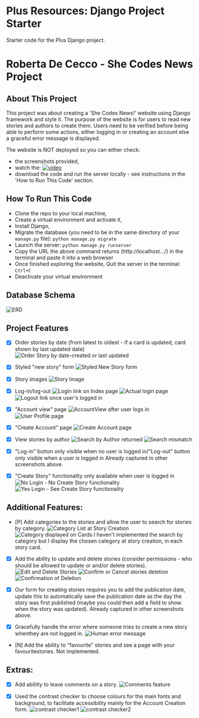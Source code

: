 # Plus Resources: Django Project Starter

Starter code for the Plus Django project.

# Roberta De Cecco - She Codes News Project

## About This Project
This project was about creating a 'She Codes News!' website using Django framework and style it.
The purpose of the website is for users to read new stories and authors to create them.
Users need to be verified before being able to perform some actions, either logging in or creating an account else a graceful error message is displayed.

The website is NOT deployed so you can either check:
- the screenshots provided, 
- watch the: [![video](https://youtu.be/x0lGe3lwW7Q)](https://youtu.be/x0lGe3lwW7Q) 
- download the code and run the server locally - see instructions in the 'How to Run This Code' section.



## How To Run This Code
- Clone the repo to your local machine, 
- Create a virtual environment and activate it, 
- Install Django,
- Migrate the database (you need to be in the same directory of your `manage.py` file): `python manage.py migrate`  
- Launch the server: `python manage.py runserver`
- Copy the URL the above command returns (http://localhost.../) in the terminal and paste it into a web browser
- Once finished exploring the website, Quit the server in the terminal: `Ctrl+C`
- Deactivate your virtual environment


## Database Schema
![ERD](she_codes_news/static/images/DB_ERD.png)


## Project Features
- [x] Order stories by date (from latest to oldest - if a card is updated, card shown by last updated date)
![Order Story by date-created or last updated](she_codes_news/static/images/Order_Stories_byDate.PNG)

- [x] Styled "new story" form
![Styled New Story form](she_codes_news/static/images/NewStoryForm.PNG)

- [x] Story images
![Story Image](she_codes_news/static/images/StoryImage.PNG)

- [x] Log-in/log-out
![Login link on Index page](she_codes_news/static/images/Login1.PNG)
![Actual login page](she_codes_news/static/images/Login2.PNG)
![Logout link once user's logged in](she_codes_news/static/images/Logout.PNG)

- [x] "Account view" page
![AccountView after user logs in](she_codes_news/static/images/AccountView_UsersLoggedIn.PNG)
![User Profile page](she_codes_news/static/images/UserProfile.PNG)

- [x] "Create Account" page
![Create Account page](she_codes_news/static/images/Create_Account.PNG)

- [x] View stories by author
![Search by Author returned](she_codes_news/static/images/Search_Filtered.PNG)
![Search mismatch](she_codes_news/static/images/Search_Mismatch.PNG)

- [x] "Log-in" button only visible when no user is logged in/"Log-out" button only visible when a user *is* logged in
Already captured in other screenshots above.

- [x] "Create Story" functionality only available when user is logged in
![No Login - No Create Story functionality](she_codes_news/static/images/NoLogin_NoCreateStoryLink.PNG)
![Yes Login - See Create Story functionality](she_codes_news/static/images/LoggedIn_SeeAddStoryLink.PNG)


## Additional Features:
- [P] Add categories to the stories and allow the user to search for stories by category.
![Category List at Story Creation](she_codes_news/static/images/CategoryOptions_CreateStory.png)
![Category displayed on Cards](she_codes_news/static/images/Category_onStoryCards.PNG)
 I haven't implemented the search by category but I display the chosen category at story creation, in each story card.

- [x] Add the ability to update and delete stories (consider permissions - who should be allowed to update or and/or delete stories).
![Edit and Delete Stories](she_codes_news/static/images/Edit_Delete1.PNG)
![Confirm or Cancel stories deletion](she_codes_news/static/images/ConfirmDelete_CancelDelete.PNG)
![Confirmation of Deletion](she_codes_news/static/images/DeletionConfirmed.PNG)

- [x] Our form for creating stories requires you to add the publication date, update this to automatically save the publication date as the day the story was first published (maybe you could then add a field to show when the story was updated).
Already captured in other screenshots above.

- [x] Gracefully handle the error where someone tries to create a new story whenthey are not logged in.
![Human error message](she_codes_news/static/images/GracefulErrorMsg.PNG)

- [N] Add the ability to “favourite” stories and see a page with your favouritestories.
Not implemented.


## Extras:
- [x] Add abililty to leave comments on a story.
![Comments feature](she_codes_news/static/images/Comments.PNG)

- [x] Used the contrast checker to choose colours for the main fonts and background, to facilitate accessibility mainly for the Account Creation form.
![contrast checker1](she_codes_news/static/images/add-story_contrast_checker.PNG) 
![contrast checker2](she_codes_news/static/images/create-account_contrast_checker.PNG)

